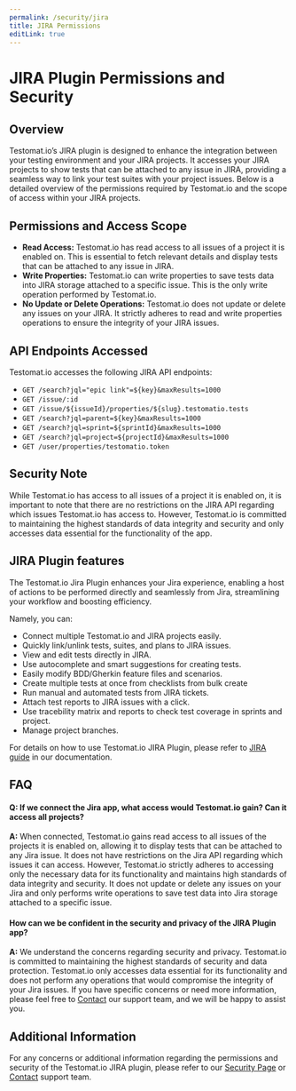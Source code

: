 ```yaml
---
permalink: /security/jira
title: JIRA Permissions
editLink: true
---
```


# JIRA Plugin Permissions and Security

## Overview
Testomat.io’s JIRA plugin is designed to enhance the integration between your testing environment and your JIRA projects. It accesses your JIRA projects to show tests that can be attached to any issue in JIRA, providing a seamless way to link your test suites with your project issues. Below is a detailed overview of the permissions required by Testomat.io and the scope of access within your JIRA projects.

## Permissions and Access Scope
- **Read Access:** Testomat.io has read access to all issues of a project it is enabled on. This is essential to fetch relevant details and display tests that can be attached to any issue in JIRA.
- **Write Properties:** Testomat.io can write properties to save tests data into JIRA storage attached to a specific issue. This is the only write operation performed by Testomat.io.
- **No Update or Delete Operations:** Testomat.io does not update or delete any issues on your JIRA. It strictly adheres to read and write properties operations to ensure the integrity of your JIRA issues.

## API Endpoints Accessed
Testomat.io accesses the following JIRA API endpoints:
- `GET /search?jql="epic link"=${key}&maxResults=1000`
- `GET /issue/:id`
- `GET /issue/${issueId}/properties/${slug}.testomatio.tests`
- `GET /search?jql=parent=${key}&maxResults=1000`
- `GET /search?jql=sprint=${sprintId}&maxResults=1000`
- `GET /search?jql=project=${projectId}&maxResults=1000`
- `GET /user/properties/testomatio.token`

## Security Note
While Testomat.io has access to all issues of a project it is enabled on, it is important to note that there are no restrictions on the JIRA API regarding which issues Testomat.io has access to. However, Testomat.io is committed to maintaining the highest standards of data integrity and security and only accesses data essential for the functionality of the app.

## JIRA Plugin features

The Testomat.io Jira Plugin enhances your Jira experience, enabling a host of actions to be performed directly and seamlessly from Jira, streamlining your workflow and boosting efficiency.

Namely, you can:

- Connect multiple Testomat.io and JIRA projects easily.
- Quickly link/unlink tests, suites, and plans to JIRA issues.
- View and edit tests directly in JIRA.
- Use autocomplete and smart suggestions for creating tests.
- Easily modify BDD/Gherkin feature files and scenarios.
- Create multiple tests at once from checklists from bulk create 
- Run manual and automated tests from JIRA tickets.
- Attach test reports to JIRA issues with a click.
- Use tracebility matrix and reports to check test coverage in sprints and project.
- Manage project branches.

For details on how to use Testomat.io JIRA Plugin, please refer to [JIRA guide](/usage/jira-plugin) in our documentation.

## FAQ

#### Q: If we connect the Jira app, what access would Testomat.io gain? Can it access all projects?
**A:** When connected, Testomat.io gains read access to all issues of the projects it is enabled on, allowing it to display tests that can be attached to any Jira issue. It does not have restrictions on the Jira API regarding which issues it can access. However, Testomat.io strictly adheres to accessing only the necessary data for its functionality and maintains high standards of data integrity and security. It does not update or delete any issues on your Jira and only performs write operations to save test data into Jira storage attached to a specific issue.

#### How can we be confident in the security and privacy of the JIRA Plugin app?
**A:** We understand the concerns regarding security and privacy. Testomat.io is committed to maintaining the highest standards of security and data protection. Testomat.io only accesses data essential for its functionality and does not perform any operations that would compromise the integrity of your Jira issues. If you have specific concerns or need more information, please feel free to [Contact](/contact-us/contact-us) our support team, and we will be happy to assist you.

## Additional Information
For any concerns or additional information regarding the permissions and security of the Testomat.io JIRA plugin, please refer to our [Security Page](/security/overview) or [Contact](/contact-us/contact-us) support team.